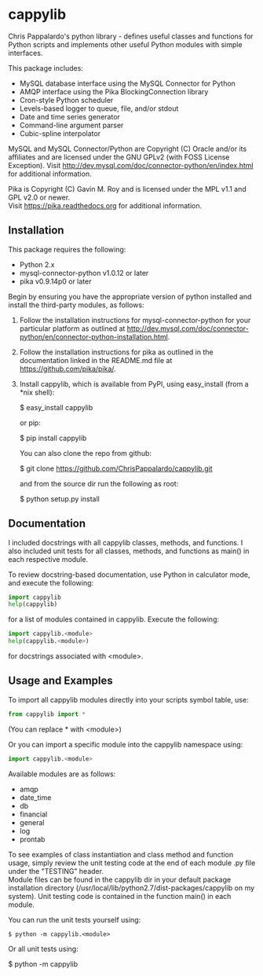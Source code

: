 cappylib
========

Chris Pappalardo's python library - defines useful classes and functions for Python scripts 
and implements other useful Python modules with simple interfaces.

This package includes:

  * MySQL database interface using the MySQL Connector for Python
  * AMQP interface using the Pika BlockingConnection library
  * Cron-style Python scheduler
  * Levels-based logger to queue, file, and/or stdout
  * Date and time series generator
  * Command-line argument parser
  * Cubic-spline interpolator

MySQL and MySQL Connector/Python are Copyright (C) Oracle and/or its affiliates and are 
licensed under the GNU GPLv2 (with FOSS License Exception).  Visit 
http://dev.mysql.com/doc/connector-python/en/index.html for additional information.

Pika is Copyright (C) Gavin M. Roy and is licensed under the MPL v1.1 and GPL v2.0 or newer.  
Visit https://pika.readthedocs.org for additional information.

## Installation

This package requires the following:

  * Python 2.x
  * mysql-connector-python v1.0.12 or later
  * pika v0.9.14p0 or later

Begin by ensuring you have the appropriate version of python installed and install the 
third-party modules, as follows:

1.  Follow the installation instructions for mysql-connector-python for your particular 
    platform as outlined at 
    http://dev.mysql.com/doc/connector-python/en/connector-python-installation.html.

2.  Follow the installation instructions for pika as outlined in the documentation linked 
    in the README.md file at https://github.com/pika/pika/.

3.  Install cappylib, which is available from PyPl, using easy_install (from a *nix shell):

    $ easy_install cappylib

    or pip:

    $ pip install cappylib

    You can also clone the repo from github:

    $ git clone https://github.com/ChrisPappalardo/cappylib.git

    and from the source dir run the following as root:

    $ python setup.py install

## Documentation

I included docstrings with all cappylib classes, methods, and functions.  I also included 
unit tests for all classes, methods, and functions as main() in each respective module.

To review docstring-based documentation, use Python in calculator mode, and execute the following:

```python
import cappylib
help(cappylib)
```

for a list of modules contained in cappylib.  Execute the following:

```python
import cappylib.<module>
help(cappylib.<module>)
```

for docstrings associated with \<module\>.

## Usage and Examples

To import all cappylib modules directly into your scripts symbol table, use:

```python
from cappylib import *
```

(You can replace * with \<module\>)

Or you can import a specific module into the cappylib namespace using:

```python
import cappylib.<module>
```

Available modules are as follows:

  * amqp
  * date_time
  * db
  * financial
  * general
  * log
  * prontab

To see examples of class instantiation and class method and function usage, simply review the 
unit testing code at the end of each module .py file under the "TESTING" header.  
Module files can be found in the cappylib dir in your default package installation directory 
(/usr/local/lib/python2.7/dist-packages/cappylib on my system).  Unit testing code is 
contained in the function main() in each module.

You can run the unit tests yourself using:

    $ python -m cappylib.<module>

Or all unit tests using:

   $ python -m cappylib
